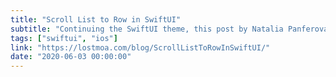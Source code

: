 ```yaml
---
title: "Scroll List to Row in SwiftUI"
subtitle: "Continuing the SwiftUI theme, this post by Natalia Panferova shows us how we can implement scroll to row for a SwiftUI List. The approach is based on the fact that currently the List view in SwiftUI is a UITableView under the hood."
tags: ["swiftui", "ios"]
link: "https://lostmoa.com/blog/ScrollListToRowInSwiftUI/"
date: "2020-06-03 00:00:00"
---
```

